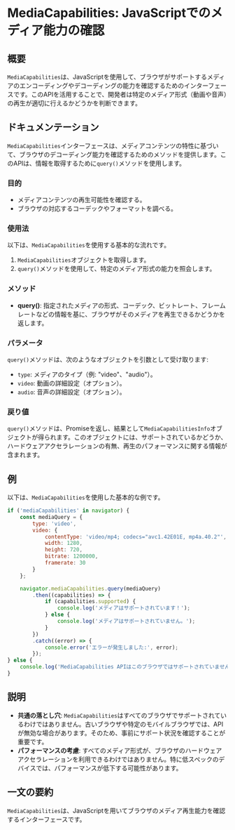 <!--
Meta Description: # MediaCapabilities: JavaScriptでのメディア能力の確認 ## 概要 `MediaCapabilities`は、JavaScriptを使用して、ブラウザがサポートするメディアのエンコーディングやデコーディングの能力を確認するためのインターフェースです。このAPIを活用する...
Meta Keywords: mediacapabilities, query, video, console, log
-->

# MediaCapabilities: JavaScriptでのメディア能力の確認

## 概要
`MediaCapabilities`は、JavaScriptを使用して、ブラウザがサポートするメディアのエンコーディングやデコーディングの能力を確認するためのインターフェースです。このAPIを活用することで、開発者は特定のメディア形式（動画や音声）の再生が適切に行えるかどうかを判断できます。

## ドキュメンテーション
`MediaCapabilities`インターフェースは、メディアコンテンツの特性に基づいて、ブラウザのデコーディング能力を確認するためのメソッドを提供します。このAPIは、情報を取得するために`query()`メソッドを使用します。

### 目的
- メディアコンテンツの再生可能性を確認する。
- ブラウザの対応するコーデックやフォーマットを調べる。

### 使用法
以下は、`MediaCapabilities`を使用する基本的な流れです。

1. `MediaCapabilities`オブジェクトを取得します。
2. `query()`メソッドを使用して、特定のメディア形式の能力を照会します。

### メソッド
- **query()**: 指定されたメディアの形式、コーデック、ビットレート、フレームレートなどの情報を基に、ブラウザがそのメディアを再生できるかどうかを返します。

### パラメータ
`query()`メソッドは、次のようなオブジェクトを引数として受け取ります:
- `type`: メディアのタイプ（例: "video"、"audio"）。
- `video`: 動画の詳細設定（オプション）。
- `audio`: 音声の詳細設定（オプション）。

### 戻り値
`query()`メソッドは、Promiseを返し、結果として`MediaCapabilitiesInfo`オブジェクトが得られます。このオブジェクトには、サポートされているかどうか、ハードウェアアクセラレーションの有無、再生のパフォーマンスに関する情報が含まれます。

## 例
以下は、`MediaCapabilities`を使用した基本的な例です。

```javascript
if ('mediaCapabilities' in navigator) {
    const mediaQuery = {
        type: 'video',
        video: {
            contentType: 'video/mp4; codecs="avc1.42E01E, mp4a.40.2"',
            width: 1280,
            height: 720,
            bitrate: 1200000,
            framerate: 30
        }
    };

    navigator.mediaCapabilities.query(mediaQuery)
        .then((capabilities) => {
            if (capabilities.supported) {
                console.log('メディアはサポートされています！');
            } else {
                console.log('メディアはサポートされていません。');
            }
        })
        .catch((error) => {
            console.error('エラーが発生しました:', error);
        });
} else {
    console.log('MediaCapabilities APIはこのブラウザではサポートされていません。');
}
```

## 説明
- **共通の落とし穴**: `MediaCapabilities`はすべてのブラウザでサポートされているわけではありません。古いブラウザや特定のモバイルブラウザでは、APIが無効な場合があります。そのため、事前にサポート状況を確認することが重要です。
- **パフォーマンスの考慮**: すべてのメディア形式が、ブラウザのハードウェアアクセラレーションを利用できるわけではありません。特に低スペックのデバイスでは、パフォーマンスが低下する可能性があります。

## 一文の要約
`MediaCapabilities`は、JavaScriptを用いてブラウザのメディア再生能力を確認するインターフェースです。